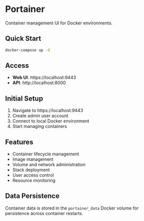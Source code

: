 # Portainer

Container management UI for Docker environments.

## Quick Start

```bash
docker-compose up -d
```

## Access

- **Web UI**: https://localhost:9443
- **API**: http://localhost:8000

## Initial Setup

1. Navigate to https://localhost:9443
2. Create admin user account
3. Connect to local Docker environment
4. Start managing containers

## Features

- Container lifecycle management
- Image management
- Volume and network administration
- Stack deployment
- User access control
- Resource monitoring

## Data Persistence

Container data is stored in the `portainer_data` Docker volume for persistence across container restarts.